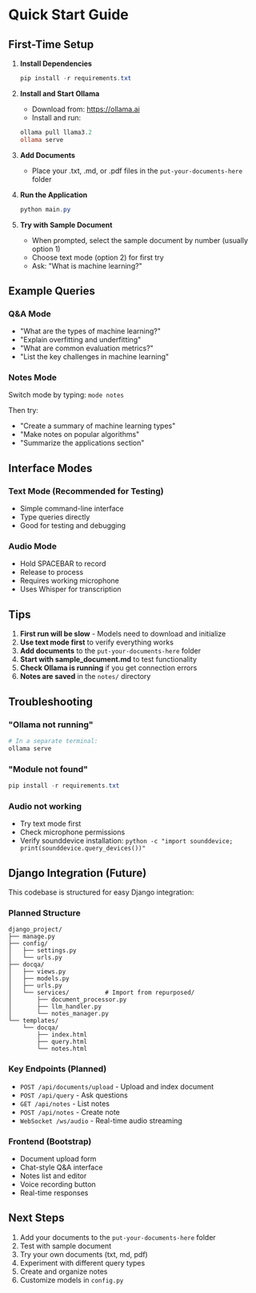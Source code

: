 # Quick Start Guide

## First-Time Setup

1. **Install Dependencies**
   ```powershell
   pip install -r requirements.txt
   ```

2. **Install and Start Ollama**
   - Download from: https://ollama.ai
   - Install and run:
   ```powershell
   ollama pull llama3.2
   ollama serve
   ```

3. **Add Documents**
   - Place your .txt, .md, or .pdf files in the `put-your-documents-here` folder

4. **Run the Application**
   ```powershell
   python main.py
   ```

4. **Try with Sample Document**
   - When prompted, select the sample document by number (usually option 1)
   - Choose text mode (option 2) for first try
   - Ask: "What is machine learning?"

## Example Queries

### Q&A Mode
- "What are the types of machine learning?"
- "Explain overfitting and underfitting"
- "What are common evaluation metrics?"
- "List the key challenges in machine learning"

### Notes Mode
Switch mode by typing: `mode notes`

Then try:
- "Create a summary of machine learning types"
- "Make notes on popular algorithms"
- "Summarize the applications section"

## Interface Modes

### Text Mode (Recommended for Testing)
- Simple command-line interface
- Type queries directly
- Good for testing and debugging

### Audio Mode
- Hold SPACEBAR to record
- Release to process
- Requires working microphone
- Uses Whisper for transcription

## Tips

1. **First run will be slow** - Models need to download and initialize
2. **Use text mode first** to verify everything works
3. **Add documents** to the `put-your-documents-here` folder
4. **Start with sample_document.md** to test functionality
5. **Check Ollama is running** if you get connection errors
6. **Notes are saved** in the `notes/` directory

## Troubleshooting

### "Ollama not running"
```powershell
# In a separate terminal:
ollama serve
```

### "Module not found"
```powershell
pip install -r requirements.txt
```

### Audio not working
- Try text mode first
- Check microphone permissions
- Verify sounddevice installation: `python -c "import sounddevice; print(sounddevice.query_devices())"`

## Django Integration (Future)

This codebase is structured for easy Django integration:

### Planned Structure
```
django_project/
├── manage.py
├── config/
│   ├── settings.py
│   └── urls.py
├── docqa/
│   ├── views.py
│   ├── models.py
│   ├── urls.py
│   └── services/          # Import from repurposed/
│       ├── document_processor.py
│       ├── llm_handler.py
│       └── notes_manager.py
└── templates/
    └── docqa/
        ├── index.html
        ├── query.html
        └── notes.html
```

### Key Endpoints (Planned)
- `POST /api/documents/upload` - Upload and index document
- `POST /api/query` - Ask questions
- `GET /api/notes` - List notes
- `POST /api/notes` - Create note
- `WebSocket /ws/audio` - Real-time audio streaming

### Frontend (Bootstrap)
- Document upload form
- Chat-style Q&A interface
- Notes list and editor
- Voice recording button
- Real-time responses

## Next Steps

1. Add your documents to the `put-your-documents-here` folder
2. Test with sample document
3. Try your own documents (txt, md, pdf)
4. Experiment with different query types
5. Create and organize notes
6. Customize models in `config.py`

